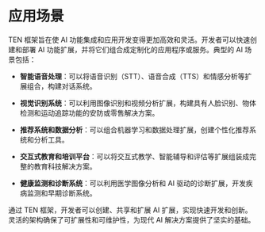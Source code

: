 # 应用场景

TEN 框架旨在使 AI 功能集成和应用开发变得更加高效和灵活。开发者可以快速创建和部署 AI 功能扩展，并将它们组合成定制化的应用程序或服务。典型的 AI 场景包括：

- **智能语音处理**：可以将语音识别（STT）、语音合成（TTS）和情感分析等扩展组合，构建对话系统。

- **视觉识别系统**：可以利用图像识别和视频分析扩展，构建具有人脸识别、物体检测和运动追踪功能的安防或零售解决方案。

- **推荐系统和数据分析**：可以组合机器学习和数据处理扩展，创建个性化推荐系统和分析工具。

- **交互式教育和培训平台**：可以将交互式教学、智能辅导和评估等扩展组装成完整的教育科技解决方案。

- **健康监测和诊断系统**：可以利用医学图像分析和 AI 驱动的诊断扩展，开发疾病监测和早期诊断系统。

通过 TEN 框架，开发者可以创建、共享和扩展 AI 扩展，实现快速开发和创新。灵活的架构确保了可扩展性和可维护性，为现代 AI 解决方案提供了坚实的基础。